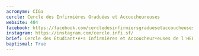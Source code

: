 ```yaml
---
acronyme: CIGa
cercle: Cercle des Infirmières Graduées et Accoucheureuses
website: 404
facebook: https://facebook.com/cercledesinfirmiersgraduesetaccoucheuses/
instagram: https://instagram.com/cercle.infi.sf/
brief: Cercle des Étudiant•e•s Infirmières et Accoucheur•euses de l'HELB
baptismal: True
---
```

